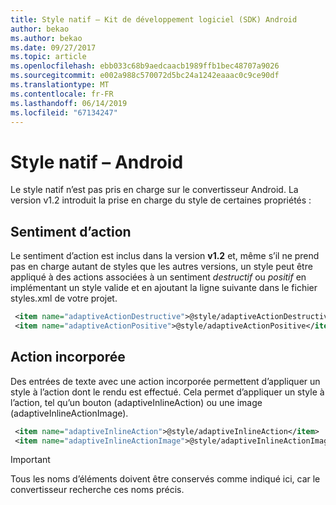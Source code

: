 ```yaml
---
title: Style natif – Kit de développement logiciel (SDK) Android
author: bekao
ms.author: bekao
ms.date: 09/27/2017
ms.topic: article
ms.openlocfilehash: ebb033c68b9aedcaacb1989ffb1bec48707a9026
ms.sourcegitcommit: e002a988c570072d5bc24a1242eaaac0c9ce90df
ms.translationtype: MT
ms.contentlocale: fr-FR
ms.lasthandoff: 06/14/2019
ms.locfileid: "67134247"
---
```

# <a name="native-styling---android"></a>Style natif – Android

Le style natif n’est pas pris en charge sur le convertisseur Android. La version v1.2 introduit la prise en charge du style de certaines propriétés :

## <a name="action-sentiment"></a>Sentiment d’action

Le sentiment d’action est inclus dans la version **v1.2** et, même s’il ne prend pas en charge autant de styles que les autres versions, un style peut être appliqué à des actions associées à un sentiment *destructif* ou *positif* en implémentant un style valide et en ajoutant la ligne suivante dans le fichier styles.xml de votre projet.

```styles.xml
 <item name="adaptiveActionDestructive">@style/adaptiveActionDestructive</item>
 <item name="adaptiveActionPositive">@style/adaptiveActionPositive</item>
```

## <a name="inline-action"></a>Action incorporée

Des entrées de texte avec une action incorporée permettent d’appliquer un style à l’action dont le rendu est effectué. Cela permet d’appliquer un style à l’action, tel qu’un bouton (adaptiveInlineAction) ou une image (adaptiveInlineActionImage).

```styles.xml
 <item name="adaptiveInlineAction">@style/adaptiveInlineAction</item>
 <item name="adaptiveInlineActionImage">@style/adaptiveInlineActionImage</item>
```

> [!IMPORTANT]
> Tous les noms d’éléments doivent être conservés comme indiqué ici, car le convertisseur recherche ces noms précis.
